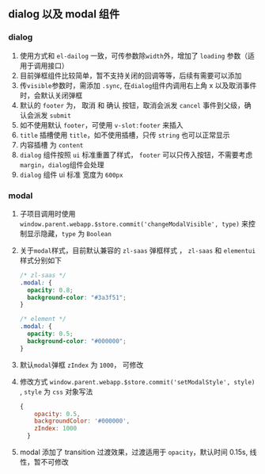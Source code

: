 ## dialog 以及 modal 组件

### dialog

1. 使用方式和 `el-dailog` 一致，可传参数除`width`外，增加了 `loading` 参数（适用于调用接口）
2. 目前弹框组件比较简单，暂不支持关闭的回调等等，后续有需要可以添加
3. 传`visible`参数时，需添加 `.sync`, 在`dialog`组件内调用右上角 x 以及取消事件时，会默认关闭弹框
4. 默认的 `footer` 为， 取消 和 确认 按钮，取消会派发 `cancel` 事件到父级，确认会派发 `submit`
5. 如不使用默认 `footer`，可使用 `v-slot:footer` 来插入
6. `title` 插槽使用 `title`，如不使用插槽，只传 `string` 也可以正常显示
7. 内容插槽 为 `content`
8. `dialog` 组件按照 `ui` 标准重置了样式， `footer` 可以只传入按钮，不需要考虑`margin`，`dialog`组件会处理
9. `dialog` 组件 ui 标准 宽度为 `600px`

### modal

1. 子项目调用时使用 `window.parent.webapp.$store.commit('changeModalVisible', type)` 来控制显示隐藏，`type` 为 `Boolean`
2. 关于`modal`样式，目前默认兼容的 `zl-saas` 弹框样式 ， `zl-saas` 和 `elementui` 样式分别如下

   ```css
   /* zl-saas */
   .modal: {
     opacity: 0.8;
     background-color: "#3a3f51";
   }

   /* element */
   .modal: {
     opacity: 0.5;
     background-color: "#000000";
   }
   ```

3. 默认`modal`弹框 `zIndex` 为 `1000`， 可修改
4. 修改方式 `window.parent.webapp.$store.commit('setModalStyle', style)` , `style` 为 `css` 对象写法

   ```js
   {
       opacity: 0.5,
       backgroundColor: '#000000',
       zIndex: 1000
     }
   ```

5. modal 添加了 transition 过渡效果，过渡适用于 `opacity`，默认时间 0.15s, 线性，暂不可修改
